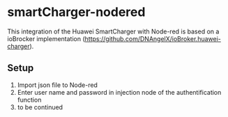 # smartCharger-nodered
This integration of the Huawei SmartCharger with Node-red is based on a ioBrocker implementation (https://github.com/DNAngelX/ioBroker.huawei-charger).

## Setup

1.  Import json file to Node-red
2.  Enter user name and password in injection node of the authentification function
3.  to be continued
